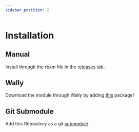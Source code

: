 ```yaml
---
sidebar_position: 2
---
```


# Installation

## Manual

Install through the rbxm file in the [releases](https://github.com/noahrepublic/DataKeep/releases) tab.

## Wally

Download the module through Wally by adding [this](https://wally.run/package/noahrepublic/datakeep) package!

## Git Submodule

Add this Repository as a git [submodule](https://gist.github.com/gitaarik/8735255).
